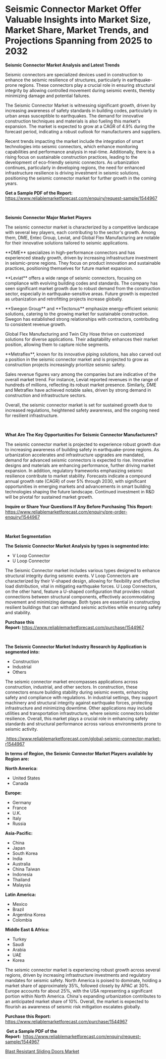 <p><h1>Seismic Connector Market Offer Valuable Insights into Market Size, Market Share, Market Trends, and Projections Spanning from 2025 to 2032</h1></p><p><strong>Seismic Connector Market Analysis and Latest Trends</strong></p>
<p><p>Seismic connectors are specialized devices used in construction to enhance the seismic resilience of structures, particularly in earthquake-prone regions. These connectors play a crucial role in ensuring structural integrity by allowing controlled movement during seismic events, thereby minimizing damage and potential failures. </p><p>The Seismic Connector Market is witnessing significant growth, driven by increasing awareness of safety standards in building codes, particularly in urban areas susceptible to earthquakes. The demand for innovative construction techniques and materials is also fueling this market's expansion. The market is expected to grow at a CAGR of 4.9% during the forecast period, indicating a robust outlook for manufacturers and suppliers.</p><p>Recent trends impacting the market include the integration of smart technologies into seismic connectors, which enhance monitoring capabilities and performance analysis in real-time. Additionally, there is a rising focus on sustainable construction practices, leading to the development of eco-friendly seismic connectors. As urbanization continues, particularly in developing regions, the need for enhanced infrastructure resilience is driving investment in seismic solutions, positioning the seismic connector market for further growth in the coming years.</p></p>
<p><strong>Get a Sample PDF of the Report:&nbsp;</strong> <a href="https://www.reliablemarketforecast.com/enquiry/request-sample/1544967?utm_campaign=2011&utm_medium=2&utm_source=Github&utm_content=ia&utm_term=17022025&utm_id=seismic-connector">https://www.reliablemarketforecast.com/enquiry/request-sample/1544967</a></p>
<p>&nbsp;</p>
<p><strong>Seismic Connector Major Market Players</strong></p>
<p><p>The seismic connector market is characterized by a competitive landscape with several key players, each contributing to the sector's growth. Among them, DME, Entec Group, Leviat, and Global Flex Manufacturing are notable for their innovative solutions tailored to seismic applications.</p><p>**DME** specializes in high-performance connectors and has experienced steady growth, driven by increasing infrastructure investment in seismic-prone regions. They focus on product innovation and sustainable practices, positioning themselves for future market expansion.</p><p>**Leviat** offers a wide range of seismic connectors, focusing on compliance with evolving building codes and standards. The company has seen significant market growth due to robust demand from the construction sector, especially in earthquake-sensitive areas. Future growth is expected as urbanization and retrofitting projects increase globally.</p><p>**Swegon Group** and **Tectonus** emphasize energy-efficient seismic solutions, catering to the growing market for sustainable construction. Swegon has established strong relationships with contractors, contributing to consistent revenue growth.</p><p>Global Flex Manufacturing and Twin City Hose thrive on customized solutions for diverse applications. Their adaptability enhances their market position, allowing them to capture niche segments.</p><p>**Metraflex**, known for its innovative piping solutions, has also carved out a position in the seismic connector market and is projected to grow as construction projects increasingly prioritize seismic safety.</p><p>Sales revenue figures vary among the companies but are indicative of the overall market trend. For instance, Leviat reported revenues in the range of hundreds of millions, reflecting its robust market presence. Similarly, DME and Metraflex have achieved notable sales, driven by strong demand in construction and infrastructure sectors.</p><p>Overall, the seismic connector market is set for sustained growth due to increased regulations, heightened safety awareness, and the ongoing need for resilient infrastructure.</p></p>
<p>&nbsp;</p>
<p><strong>What Are The Key Opportunities For Seismic Connector Manufacturers?</strong></p>
<p><p>The seismic connector market is projected to experience robust growth due to increasing awareness of building safety in earthquake-prone regions. As urbanization accelerates and infrastructure upgrades are mandated, demand for advanced seismic connectors is expected to rise. Innovative designs and materials are enhancing performance, further driving market expansion. In addition, regulatory frameworks emphasizing seismic resilience contribute to market stability. Forecasts indicate a compound annual growth rate (CAGR) of over 5% through 2030, with significant opportunities in emerging markets and advancements in smart building technologies shaping the future landscape. Continued investment in R&D will be pivotal for sustained market growth.</p></p>
<p><strong>Inquire or Share Your Questions If Any Before Purchasing This Report:</strong> <a href="https://www.reliablemarketforecast.com/enquiry/pre-order-enquiry/1544967?utm_campaign=2011&utm_medium=2&utm_source=Github&utm_content=ia&utm_term=17022025&utm_id=seismic-connector">https://www.reliablemarketforecast.com/enquiry/pre-order-enquiry/1544967</a></p>
<p>&nbsp;</p>
<p><strong>Market Segmentation</strong></p>
<p><strong>The Seismic Connector Market Analysis by types is segmented into:</strong></p>
<p><ul><li>V Loop Connector</li><li>U Loop Connector</li></ul></p>
<p><p>The Seismic Connector market includes various types designed to enhance structural integrity during seismic events. V Loop Connectors are characterized by their V-shaped design, allowing for flexibility and effective load distribution, vital in mitigating earthquake forces. U Loop Connectors, on the other hand, feature a U-shaped configuration that provides robust connections between structural components, effectively accommodating movement and minimizing damage. Both types are essential in constructing resilient buildings that can withstand seismic activities while ensuring safety and stability.</p></p>
<p><strong>Purchase this Report:&nbsp;</strong><a href="https://www.reliablemarketforecast.com/purchase/1544967?utm_campaign=2011&utm_medium=2&utm_source=Github&utm_content=ia&utm_term=17022025&utm_id=seismic-connector">https://www.reliablemarketforecast.com/purchase/1544967</a></p>
<p>&nbsp;</p>
<p><strong>The Seismic Connector Market Industry Research by Application is segmented into:</strong></p>
<p><ul><li>Construction</li><li>Industrial</li><li>Others</li></ul></p>
<p><p>The seismic connector market encompasses applications across construction, industrial, and other sectors. In construction, these connectors ensure building stability during seismic events, enhancing safety and compliance with regulations. In industrial settings, they support machinery and structural integrity against earthquake forces, protecting infrastructure and minimizing downtime. Other applications may include utilities and transportation infrastructure, where seismic connectors bolster resilience. Overall, this market plays a crucial role in enhancing safety standards and structural performance across various environments prone to seismic activity.</p></p>
<p><a href="https://www.reliablemarketforecast.com/global-seismic-connector-market-r1544967?utm_campaign=2011&utm_medium=2&utm_source=Github&utm_content=ia&utm_term=17022025&utm_id=seismic-connector">&nbsp;https://www.reliablemarketforecast.com/global-seismic-connector-market-r1544967</a></p>
<p><strong>In terms of Region, the Seismic Connector Market Players available by Region are:</strong></p>
<p>
    <p> <strong> North America: </strong>
        <ul>
            <li>United States</li>
            <li>Canada</li>
        </ul>
        </p> 
    <p> <strong> Europe: </strong>
        <ul>
            <li>Germany</li>
            <li>France</li>
            <li>U.K.</li>
            <li>Italy</li>
            <li>Russia</li>
        </ul>
        </p> 
    <p> <strong> Asia-Pacific: </strong>
        <ul>
            <li>China</li>
            <li>Japan</li>
            <li>South Korea</li>
            <li>India</li>
            <li>Australia</li>
            <li>China Taiwan</li>
            <li>Indonesia</li>
            <li>Thailand</li>
            <li>Malaysia</li>
        </ul>
        </p> 
    <p> <strong> Latin America: </strong>
        <ul>
            <li>Mexico</li>
            <li>Brazil</li>
            <li>Argentina Korea</li>
            <li>Colombia</li>
        </ul>
        </p> 
    <p> <strong> Middle East & Africa: </strong>
        <ul>
            <li>Turkey</li>
            <li>Saudi</li>
            <li>Arabia</li>
            <li>UAE</li>
            <li>Korea</li>
        </ul>
    </p>
    </p>
<p><p>The seismic connector market is experiencing robust growth across several regions, driven by increasing infrastructure investments and regulatory mandates for seismic safety. North America is poised to dominate, holding a market share of approximately 35%, followed closely by APAC at 30%. Europe accounts for about 25%, with the USA representing a significant portion within North America. China's expanding urbanization contributes to an anticipated market share of 10%. Overall, the market is expected to flourish as awareness of seismic risk mitigation escalates globally.</p></p>
<p><strong>Purchase this Report: </strong><a href="https://www.reliablemarketforecast.com/purchase/1544967?utm_campaign=2011&utm_medium=2&utm_source=Github&utm_content=ia&utm_term=17022025&utm_id=seismic-connector">https://www.reliablemarketforecast.com/purchase/1544967</a></p>
<p>&nbsp;<strong>Get a Sample PDF of the Report:&nbsp;&nbsp;</strong><a href="https://www.reliablemarketforecast.com/enquiry/request-sample/1544967?utm_campaign=2011&utm_medium=2&utm_source=Github&utm_content=ia&utm_term=17022025&utm_id=seismic-connector">https://www.reliablemarketforecast.com/enquiry/request-sample/1544967</a></p>
<p><strong></strong></p>
<p><p><a href="https://github.com/ChiragRp1/Market-Research-Report-List-7/blob/main/blast-resistant-sliding-doors-market.md?utm_campaign=2011&utm_medium=2&utm_source=Github&utm_content=ia&utm_term=17022025&utm_id=seismic-connector">Blast Resistant Sliding Doors Market</a></p></p>